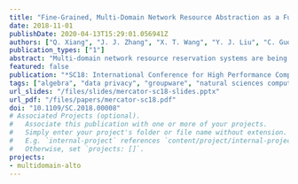 ```yaml
---
title: "Fine-Grained, Multi-Domain Network Resource Abstraction as a Fundamental Primitive to Enable High-Performance, Collaborative Data Sciences"
date: 2018-11-01
publishDate: 2020-04-13T15:29:01.056941Z
authors: ["Q. Xiang", "J. J. Zhang", "X. T. Wang", "Y. J. Liu", "C. Guok", "F. Le", "J. MacAuley", "H. Newman", "Y. R. Yang"]
publication_types: ["1"]
abstract: "Multi-domain network resource reservation systems are being deployed, driven by the demand and substantial benefits of providing predictable network resources. However, a major lack of existing systems is their coarse granularity, due to the participating networks' concern of revealing sensitive information, which can result in substantial inefficiencies. This paper presents Mercator, a novel multi-domain network resource discovery system to provide fine-grained, global network resource information, for collaborative sciences. The foundation of Mercator is a resource abstraction through algebraic-expression enumeration (i.e., linear inequalities/equations), as a compact representation of the available bandwidth in multi-domain networks. In addition, we develop an obfuscating protocol, to address the privacy concerns by ensuring that no participant can associate the algebraic expressions with the corresponding member networks. We also introduce a super-set projection technique to increase Mercator's scalability. Finally, we implement Mercator and demonstrate both its efficiency and efficacy through extensive experiments using real topologies and traces."
featured: false
publication: "*SC18: International Conference for High Performance Computing, Networking, Storage and Analysis*"
tags: ["algebra", "data privacy", "groupware", "natural sciences computing", "multidomain network resource abstraction", "collaborative data sciences", "multidomain network resource reservation systems", "Mercator", "fine-grained network resource information", "global network resource information", "collaborative sciences", "multidomain network resource discovery system", "algebraic-expression enumeration", "privacy concerns", "superset projection technique", "Bandwidth", "Servers", "Routing protocols", "Privacy", "Scalability", "Network topology", "Multi-domain networks", "resource discovery", "privacy preserving"]
url_slides: "/files/slides/mercator-sc18-slides.pptx"
url_pdf: "/files/papers/mercator-sc18.pdf"
doi: "10.1109/SC.2018.00008"
# Associated Projects (optional).
#   Associate this publication with one or more of your projects.
#   Simply enter your project's folder or file name without extension.
#   E.g. `internal-project` references `content/project/internal-project/index.md`.
#   Otherwise, set `projects: []`.
projects:
- multidomain-alto
---
```


